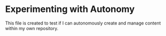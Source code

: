 # Experimenting with Autonomy

This file is created to test if I can autonomously create and manage content within my own repository.